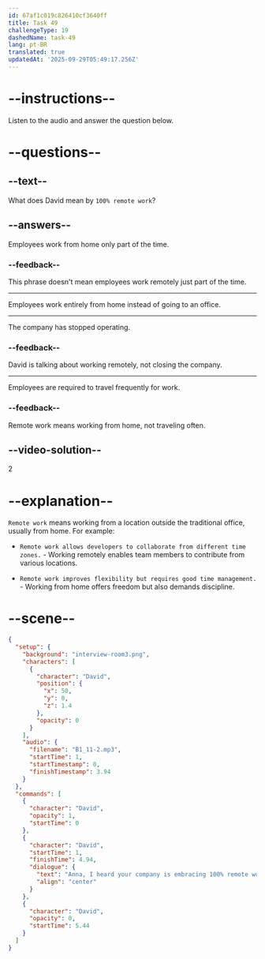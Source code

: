 ```yaml
---
id: 67af1c019c826410cf3640ff
title: Task 49
challengeType: 19
dashedName: task-49
lang: pt-BR
translated: true
updatedAt: '2025-09-29T05:49:17.256Z'
---
```


<!-- (Audio) David: Anna, I heard your company is embracing 100% remote work. -->

# --instructions--

Listen to the audio and answer the question below.

# --questions--

## --text--

What does David mean by `100% remote work`?

## --answers--

Employees work from home only part of the time.

### --feedback--

This phrase doesn't mean employees work remotely just part of the time.

---

Employees work entirely from home instead of going to an office.

---

The company has stopped operating.

### --feedback--

David is talking about working remotely, not closing the company.

---

Employees are required to travel frequently for work.

### --feedback--

Remote work means working from home, not traveling often.

## --video-solution--

2

# --explanation--

`Remote work` means working from a location outside the traditional office, usually from home. For example:

- `Remote work allows developers to collaborate from different time zones.` - Working remotely enables team members to contribute from various locations.

- `Remote work improves flexibility but requires good time management.` - Working from home offers freedom but also demands discipline.

# --scene--

```json
{
  "setup": {
    "background": "interview-room3.png",
    "characters": [
      {
        "character": "David",
        "position": {
          "x": 50,
          "y": 0,
          "z": 1.4
        },
        "opacity": 0
      }
    ],
    "audio": {
      "filename": "B1_11-2.mp3",
      "startTime": 1,
      "startTimestamp": 0,
      "finishTimestamp": 3.94
    }
  },
  "commands": [
    {
      "character": "David",
      "opacity": 1,
      "startTime": 0
    },
    {
      "character": "David",
      "startTime": 1,
      "finishTime": 4.94,
      "dialogue": {
        "text": "Anna, I heard your company is embracing 100% remote work.",
        "align": "center"
      }
    },
    {
      "character": "David",
      "opacity": 0,
      "startTime": 5.44
    }
  ]
}
```
